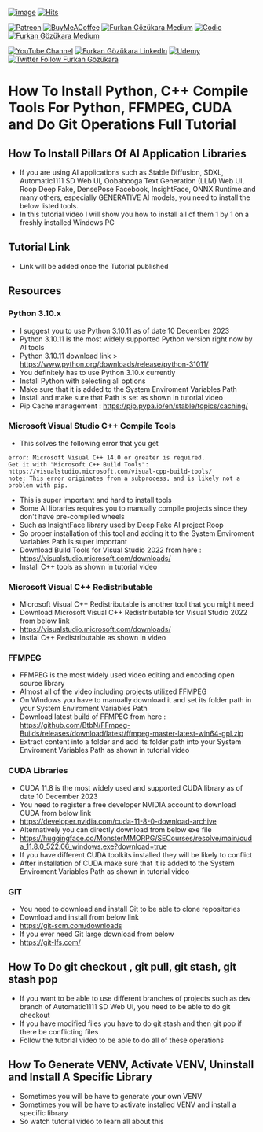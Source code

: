 
[![image](https://img.shields.io/discord/772774097734074388?label=Discord&logo=discord)](https://discord.com/servers/software-engineering-courses-secourses-772774097734074388) [![Hits](https://hits.seeyoufarm.com/api/count/incr/badge.svg?url=https%3A%2F%2Fgithub.com%2FFurkanGozukara%2FStable-Diffusion%2Fblob%2Fmain%2FTutorials%2FInstall-Python-C-Plus-Plus-Tools-FFMPEG-CUDA-Install-Tutorial.md&count_bg=%2379C83D&title_bg=%239E0F0F&icon=apachespark.svg&icon_color=%23E7E7E7&title=views&edge_flat=false)](https://hits.seeyoufarm.com) 

[![Patreon](https://img.shields.io/badge/Patreon-Support%20Me-F2EB0E?style=for-the-badge&logo=patreon)](https://www.patreon.com/SECourses) [![BuyMeACoffee](https://img.shields.io/badge/Buy%20Me%20a%20Coffee-ffdd00?style=for-the-badge&logo=buy-me-a-coffee&logoColor=black)](https://www.buymeacoffee.com/DrFurkan) [![Furkan Gözükara Medium](https://img.shields.io/badge/Medium-Follow%20Me-800080?style=for-the-badge&logo=medium&logoColor=white)](https://medium.com/@furkangozukara) [![Codio](https://img.shields.io/static/v1?style=for-the-badge&message=Articles&color=4574E0&logo=Codio&logoColor=FFFFFF&label=CivitAI)](https://civitai.com/user/SECourses/articles) [![Furkan Gözükara Medium](https://img.shields.io/badge/DeviantArt-Follow%20Me-990000?style=for-the-badge&logo=deviantart&logoColor=white)](https://www.deviantart.com/monstermmorpg)

[![YouTube Channel](https://img.shields.io/badge/YouTube-SECourses-C50C0C?style=for-the-badge&logo=youtube)](https://www.youtube.com/SECourses)  [![Furkan Gözükara LinkedIn](https://img.shields.io/badge/LinkedIn-Follow%20Me-0077B5?style=for-the-badge&logo=linkedin&logoColor=white)](https://www.linkedin.com/in/furkangozukara/)   [![Udemy](https://img.shields.io/static/v1?style=for-the-badge&message=Stable%20Diffusion%20Course&color=A435F0&logo=Udemy&logoColor=FFFFFF&label=Udemy)](https://www.udemy.com/course/stable-diffusion-dreambooth-lora-zero-to-hero/?referralCode=E327407C9BDF0CEA8156) [![Twitter Follow Furkan Gözükara](https://img.shields.io/badge/Twitter-Follow%20Me-1DA1F2?style=for-the-badge&logo=twitter&logoColor=white)](https://twitter.com/GozukaraFurkan)

# How To Install Python, C++ Compile Tools For Python, FFMPEG, CUDA and Do Git Operations Full Tutorial
## How To Install Pillars Of AI Application Libraries

* If you are using AI applications such as Stable Diffusion, SDXL, Automatic1111 SD Web UI, Oobabooga Text Generation (LLM) Web UI, Roop Deep Fake, DensePose Facebook, InsightFace, ONNX Runtime and many others, especially GENERATIVE AI models, you need to install the below listed tools. 
* In this tutorial video I will show you how to install all of them 1 by 1 on a freshly installed Windows PC

## Tutorial Link
* Link will be added once the Tutorial published

## Resources

### Python 3.10.x
* I suggest you to use Python 3.10.11 as of date 10 December 2023
* Python 3.10.11 is the most widely supported Python version right now by AI tools
* Python 3.10.11 download link > https://www.python.org/downloads/release/python-31011/
* You definitely has to use Python 3.10.x currently
* Install Python with selecting all options
* Make sure that it is added to the System Enviroment Variables Path
* Install and make sure that Path is set as shown in tutorial video
* Pip Cache management : https://pip.pypa.io/en/stable/topics/caching/

### Microsoft Visual Studio C++ Compile Tools
* This solves the following error that you get
```
error: Microsoft Visual C++ 14.0 or greater is required.
Get it with "Microsoft C++ Build Tools": https://visualstudio.microsoft.com/visual-cpp-build-tools/
note: This error originates from a subprocess, and is likely not a problem with pip.
```
* This is super important and hard to install tools
* Some AI libraries requires you to manually compile projects since they don't have pre-compiled wheels
* Such as InsightFace library used by Deep Fake AI project Roop
* So proper installation of this tool and adding it to the System Enviroment Variables Path is super important 
* Download Build Tools for Visual Studio 2022 from here : https://visualstudio.microsoft.com/downloads/
* Install C++ tools as shown in tutorial video

### Microsoft Visual C++ Redistributable
* Microsoft Visual C++ Redistributable is another tool that you might need
* Download Microsoft Visual C++ Redistributable for Visual Studio 2022 from below link
* https://visualstudio.microsoft.com/downloads/
* Instlal C++ Redistributable as shown in video

### FFMPEG
* FFMPEG is the most widely used video editing and encoding open source library
* Almost all of the video including projects utilized FFMPEG
* On Windows you have to manually download it and set its folder path in your System Enviroment Variables Path
* Download latest build of FFMPEG from here : https://github.com/BtbN/FFmpeg-Builds/releases/download/latest/ffmpeg-master-latest-win64-gpl.zip
* Extract content into a folder and add its folder path into your System Enviroment Variables Path as shown in tutorial video

### CUDA Libraries
* CUDA 11.8 is the most widely used and supported CUDA library as of date 10 December 2023
* You need to register a free developer NVIDIA account to download CUDA from below link
* https://developer.nvidia.com/cuda-11-8-0-download-archive
* Alternatively you can directly download from below exe file
* https://huggingface.co/MonsterMMORPG/SECourses/resolve/main/cuda_11.8.0_522.06_windows.exe?download=true
* If you have different CUDA toolkits installed they will be likely to conflict
* After installation of CUDA make sure that it is added to the System Enviroment Variables Path as shown in tutorial video

### GIT
* You need to download and install Git to be able to clone repositories
* Download and install from below link
* https://git-scm.com/downloads
* If you ever need Git large download from below
* https://git-lfs.com/

## How To Do git checkout , git pull, git stash, git stash pop
* If you want to be able to use different branches of projects such as dev branch of Automatic1111 SD Web UI, you need to be able to do git checkout
* If you have modified files you have to do git stash and then git pop if there be conflicting files
* Follow the tutorial video to be able to do all of these operations

## How To Generate VENV, Activate VENV, Uninstall and Install A Specific Library 
* Sometimes you will be have to generate your own VENV
* Sometimes you will be have to activate installed VENV and install a specific library
* So watch tutorial video to learn all about this 


